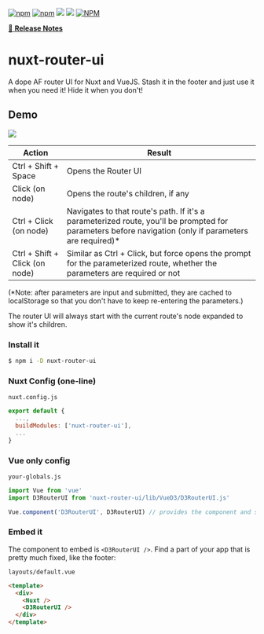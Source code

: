 [![npm](https://img.shields.io/npm/v/nuxt-router-ui.svg)](https://www.npmjs.com/package/nuxt-router-ui)
[![npm](https://img.shields.io/npm/dt/nuxt-router-ui.svg)](https://www.npmjs.com/package/nuxt-router-ui)
[![](https://gitlab.com/richardeschloss/nuxt-router-ui/badges/master/pipeline.svg)](https://gitlab.com/richardeschloss/nuxt-router-ui)
[![](https://gitlab.com/richardeschloss/nuxt-router-ui/badges/master/coverage.svg)](https://gitlab.com/richardeschloss/nuxt-router-ui)
[![NPM](https://img.shields.io/npm/l/nuxt-router-ui.svg)](https://github.com/richardeschloss/nuxt-router-ui/blob/development/LICENSE)

[📖 **Release Notes**](./CHANGELOG.md)

# nuxt-router-ui

A dope AF router UI for Nuxt and VueJS. Stash it in the footer and just use it when you need it! Hide it when you don't!

## Demo
![](https://cdn-images-1.medium.com/max/800/1*z8zQ1Tc6B3GkKsYjaFMCBA.gif)

| Action | Result |
| --- | --- |
| Ctrl + Shift + Space | Opens the Router UI |
| Click (on node) | Opens the route's children, if any |
| Ctrl + Click (on node) | Navigates to that route's path. If it's a parameterized route, you'll be prompted for parameters before navigation (only if parameters are required)* |
| Ctrl + Shift + Click (on node) | Similar as Ctrl + Click, but force opens the prompt for the parameterized route, whether the parameters are required or not |

(*Note: after parameters are input and submitted, they are cached to localStorage so that you don't have to keep re-entering the parameters.)

The router UI will always start with the current route's node expanded to show it's children.

### Install it

```bash
$ npm i -D nuxt-router-ui
```

### Nuxt Config (one-line)

`nuxt.config.js`
```js
export default {
  ...,
  buildModules: ['nuxt-router-ui'],
  ...
}

```

### Vue only config

`your-globals.js` 
```js
import Vue from 'vue'
import D3RouterUI from 'nuxt-router-ui/lib/VueD3/D3RouterUI.js'

Vue.component('D3RouterUI', D3RouterUI) // provides the component and scoped styles
```

### Embed it

The component to embed is `<D3RouterUI />`. Find a part of your app that is pretty much fixed, like the footer:

`layouts/default.vue`
```html
<template>
  <div>
    <Nuxt />
    <D3RouterUI />
  </div>
</template>
```
